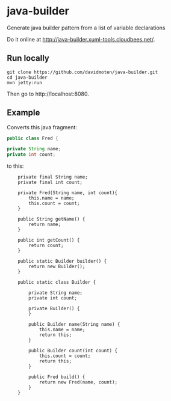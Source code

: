 java-builder
============

Generate java builder pattern from a list of variable declarations

Do it online at http://java-builder.xuml-tools.cloudbees.net/.

Run locally
--------------
```
git clone https://github.com/davidmoten/java-builder.git
cd java-builder
mvn jetty:run
```

Then go to http://localhost:8080.

Example
------------
Converts this java fragment:
```java
public class Fred {

private String name;
private int count;
```
to this:
```
    private final String name;
    private final int count;

    private Fred(String name, int count){
        this.name = name;
        this.count = count;
    }

    public String getName() {
        return name;
    }

    public int getCount() {
        return count;
    }

    public static Builder builder() {
        return new Builder();
    }

    public static class Builder {

        private String name;
        private int count;

        private Builder() {
        }

        public Builder name(String name) {
            this.name = name;
            return this;
        }

        public Builder count(int count) {
            this.count = count;
            return this;
        }

        public Fred build() {
            return new Fred(name, count);
        }
    }
```

